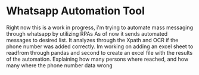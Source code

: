 # Whatsapp Automation Tool
 Right now this is a work in progress, i'm trying to automate mass messaging through whatsapp by utilizing RPAs
 As of now it sends automated messages to desired list.
 It analyzes through the Xpath and OCR if the phone number was added correctly.
 Im working on adding an excel sheet to readfrom through pandas and second to create an excel file with the results of the automation.
 Explaining how many persons where reached, and how many where the phone number data wrong

